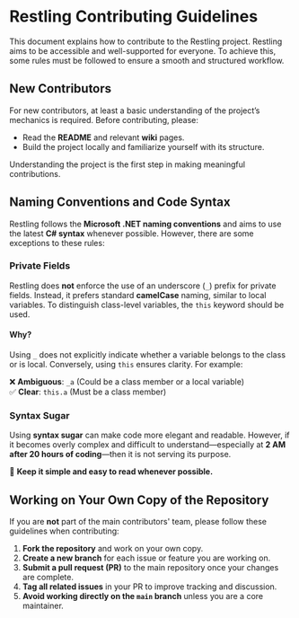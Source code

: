# Restling Contributing Guidelines  

This document explains how to contribute to the Restling project. Restling aims to be accessible and well-supported for everyone. To achieve this, some rules must be followed to ensure a smooth and structured workflow.

## New Contributors  

For new contributors, at least a basic understanding of the project’s mechanics is required. Before contributing, please:  
- Read the **README** and relevant **wiki** pages.  
- Build the project locally and familiarize yourself with its structure.  

Understanding the project is the first step in making meaningful contributions.

## Naming Conventions and Code Syntax  

Restling follows the **Microsoft .NET naming conventions** and aims to use the latest **C# syntax** whenever possible. However, there are some exceptions to these rules:

### Private Fields  

Restling does **not** enforce the use of an underscore (`_`) prefix for private fields. Instead, it prefers standard **camelCase** naming, similar to local variables. To distinguish class-level variables, the `this` keyword should be used.  

#### Why?  
Using `_` does not explicitly indicate whether a variable belongs to the class or is local. Conversely, using `this` ensures clarity. For example:  

❌ **Ambiguous**: `_a` (Could be a class member or a local variable)  
✅ **Clear**: `this.a` (Must be a class member)  

### Syntax Sugar  

Using **syntax sugar** can make code more elegant and readable. However, if it becomes overly complex and difficult to understand—especially at **2 AM after 20 hours of coding**—then it is not serving its purpose.  

🔹 **Keep it simple and easy to read whenever possible.**  

## Working on Your Own Copy of the Repository  

If you are **not** part of the main contributors' team, please follow these guidelines when contributing:  
1. **Fork the repository** and work on your own copy.  
2. **Create a new branch** for each issue or feature you are working on.  
3. **Submit a pull request (PR)** to the main repository once your changes are complete.  
4. **Tag all related issues** in your PR to improve tracking and discussion.  
5. **Avoid working directly on the `main` branch** unless you are a core maintainer.  
